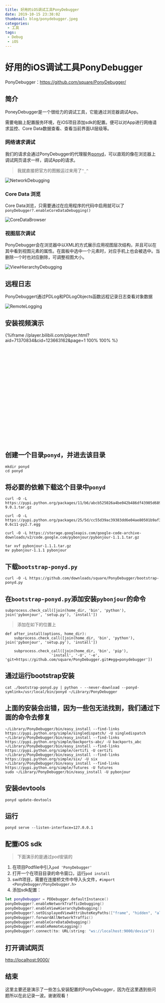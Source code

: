 ```yaml
---
title: 好用的iOS调试工具PonyDebugger
date: 2019-10-15 23:38:02
thumbnail: blog/ponydebugger.jpeg
categories:
 - 工具
tags:
 - Debug
 - iOS
---
```


# 好用的iOS调试工具PonyDebugger

PonyDebugger：<https://github.com/square/PonyDebugger/>

## 简介

PoneyDebugger是一个很给力的调试工具，它能通过浏览器调试App。

需要电脑上配置服务环境，在iOS项目添加sdk的配置。便可以对App进行网络请求监控、Core Data数据查看、查看当前界面UI层级等。

### 网络请求调试

我们的请求会通过PonyDebugger的代理服务[ponyd](https://github.com/square/PonyDebugger/tree/master/ponyd)，可以直观的像在浏览器上调试网页请求一样，调试App的请求。

> 我就直接把官方的图搬运过来用了`^_^`

![NetworkDebugging](https://xujiaji.oss-cn-beijing.aliyuncs.com/blog/poneydebugger/NetworkDebugging.png)

### Core Data 浏览

Core Data浏览，只需要通过在应用程序的代码中启用就可以了`ponyDebugger?.enableCoreDataDebugging()`

![CoreDataBrowser](https://xujiaji.oss-cn-beijing.aliyuncs.com/blog/poneydebugger/CoreDataBrowser.png)

### 视图层次调试

PonyDebugger会在浏览器中以XML的方式展示应用视图层次结构，并且可以在其中看到视图元素的属性。在面板中选中一个元素时，对应手机上也会被选中。当删除一个时也对应删除，可调整视图大小。

![ViewHierarchyDebugging](https://xujiaji.oss-cn-beijing.aliyuncs.com/blog/poneydebugger/ViewHierarchyDebugging.png)

## 远程日志

PonyDebuggert通过PDLog和PDLogObjects函数远程记录日志查看对象数据

![RemoteLogging](https://xujiaji.oss-cn-beijing.aliyuncs.com/blog/poneydebugger/RemoteLogging.png)



## 安装视频演示

<div style="width: 100%; display: inline-block; position: relative; padding-top: 70%; display: block; content: '';">
    <div style="position: absolute; top: 0; bottom: 0; right: 0; left: 0;">
    {%iframe //player.bilibili.com/player.html?aid=71370834&cid=123663162&page=1 100% 100% %}
    </div>
</div>

## 创建一个目录`ponyd`，并进去该目录

``` shell
mkdir ponyd
cd ponyd
```

## 将必要的依赖下载这个目录中`ponyd`

``` shell
curl -O -L https://pypi.python.org/packages/11/b6/abcb525026a4be042b486df43905d6893fb04f05aac21c32c638e939e447/pip-9.0.1.tar.gz

curl -O -L https://pypi.python.org/packages/25/5d/cc55d39ac39383dd6e04ae80501b9af3cc455be64740ad68a4e12ec81b00/setuptools-0.6c11-py2.7.egg

curl -O -L https://storage.googleapis.com/google-code-archive-downloads/v2/code.google.com/pybonjour/pybonjour-1.1.1.tar.gz

tar xvf pybonjour-1.1.1.tar.gz
mv pybonjour-1.1.1 pybonjour
```

## 下载`bootstrap-ponyd.py`

``` shell
curl -O -L https://github.com/downloads/square/PonyDebugger/bootstrap-ponyd.py
```

## 在`bootstrap-ponyd.py`添加安装`pybonjour`的命令

``` shell
subprocess.check_call([join(home_dir, 'bin', 'python'),  join('pybonjour', 'setup.py'), 'install'])
```

> 添加在如下的位置上

``` shell
def after_install(options, home_dir):
    subprocess.check_call([join(home_dir, 'bin', 'python'),  join('pybonjour', 'setup.py'), 'install'])

    subprocess.check_call([join(home_dir, 'bin', 'pip'),
                     'install', '-U', '-e', 'git+https://github.com/square/PonyDebugger.git#egg=ponydebugger'])
```

## 通过运行bootstrap安装

``` shell
cat ./bootstrap-ponyd.py | python - --never-download --ponyd-symlink=/usr/local/bin/ponyd ~/Library/PonyDebugger
```

## 上面的安装会出错，因为一些包无法找到，我们通过下面的命令去修复

``` shell
~/Library/PonyDebugger/bin/easy_install --find-links https://pypi.python.org/simple/singledispatch/ -U singledispatch
~/Library/PonyDebugger/bin/easy_install --find-links https://pypi.python.org/simple/backports-abc/ -U backports_abc
~/Library/PonyDebugger/bin/easy_install --find-links https://pypi.python.org/simple/certifi -U certifi
~/Library/PonyDebugger/bin/easy_install --find-links https://pypi.python.org/simple/six/ -U six
~/Library/PonyDebugger/bin/easy_install --find-links https://pypi.python.org/simple/futures -U futures
sudo ~/Library/PonyDebugger/bin/easy_install -U pybonjour
```

## 安装devtools

``` shell
ponyd update-devtools
```

## 运行

``` shell
ponyd serve --listen-interface=127.0.0.1
```

## 配置iOS sdk

> 下面演示的是通过pod安装的

1. 在项目Podfile中引入`pod 'PonyDebugger'`
2. 打开一个在项目目录的命令窗口，运行`pod install`
3. swift项目，需要在连接桥文件中导入头文件，`#import <PonyDebugger/PonyDebugger.h>`
4. 添加sdk配置：
``` swift
let ponyDebugger = PDDebugger.defaultInstance()
ponyDebugger?.enableNetworkTrafficDebugging()
ponyDebugger?.enableViewHierarchyDebugging()
ponyDebugger?.setDisplayedViewAttributeKeyPaths(["frame", "hidden", "alpha"])
ponyDebugger?.forwardAllNetworkTraffic()
ponyDebugger?.enableCoreDataDebugging()
ponyDebugger?.enableRemoteLogging()
ponyDebugger?.connect(to: URL(string: "ws://localhost:9000/device"))
```

## 打开调试网页

<http://localhost:9000/>

## 结束

这里主要还是演示了一些怎么安装配置的PonyDebugger，因为在这里遇到些问题所以在此记录一波。谢谢观看！
